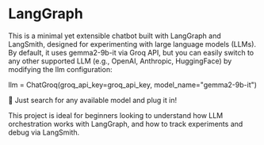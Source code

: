 # LangGraph
This is a minimal yet extensible chatbot built with LangGraph and LangSmith, designed for experimenting with large language models (LLMs).
By default, it uses gemma2-9b-it via Groq API, but you can easily switch to any other supported LLM (e.g., OpenAI, Anthropic, HuggingFace) by modifying the llm configuration:

llm = ChatGroq(groq_api_key=groq_api_key, model_name="gemma2-9b-it")

🔧 Just search for any available model and plug it in!

This project is ideal for beginners looking to understand how LLM orchestration works with LangGraph, and how to track experiments and debug via LangSmith.
